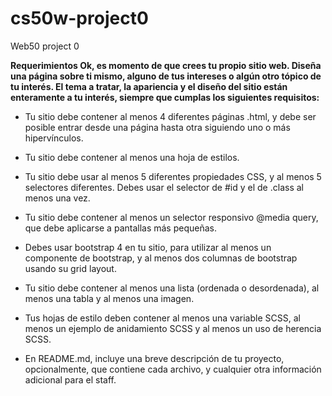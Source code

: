 # cs50w-project0
Web50 project 0



**Requerimientos
Ok, es momento de que crees tu propio sitio web. Diseña una página sobre ti mismo, alguno de tus intereses o algún otro tópico de tu interés. El tema a tratar, la apariencia y el diseño del sitio están enteramente a tu interés, siempre que cumplas los siguientes requisitos:**

    
-   Tu sitio debe contener al menos 4 diferentes páginas .html, y debe ser posible entrar desde una página hasta otra siguiendo uno o más hipervínculos.

-   Tu sitio debe contener al menos una hoja de estilos.

-   Tu sitio debe usar al menos 5 diferentes propiedades CSS, y al menos 5 selectores diferentes. Debes usar el selector de #id y el de .class al menos una vez.

-   Tu sitio debe contener al menos un selector responsivo @media query, que debe aplicarse a pantallas más pequeñas.

-   Debes usar bootstrap 4 en tu sitio, para utilizar al menos un componente de bootstrap, y al menos dos columnas de bootstrap usando su grid layout.

-   Tu sitio debe contener al menos una lista (ordenada o desordenada), al menos una tabla y al menos una imagen.

-   Tus hojas de estilo deben contener al menos una variable SCSS, al menos un ejemplo de anidamiento SCSS y al menos un uso de herencia SCSS.

-   En README.md, incluye una breve descripción de tu proyecto, opcionalmente, que contiene cada archivo, y cualquier otra información adicional para el staff.